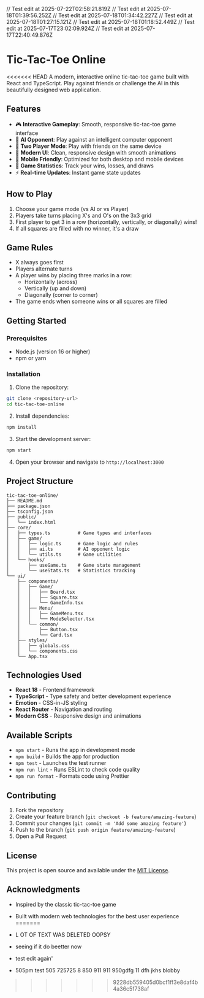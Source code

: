 // Test edit at 2025-07-22T02:58:21.819Z
// Test edit at 2025-07-18T01:39:56.252Z
// Test edit at 2025-07-18T01:34:42.227Z
// Test edit at 2025-07-18T01:27:15.121Z
// Test edit at 2025-07-18T01:18:52.449Z
// Test edit at 2025-07-17T23:02:09.924Z
// Test edit at 2025-07-17T22:40:49.876Z
# Tic-Tac-Toe Online

<<<<<<< HEAD
A modern, interactive online tic-tac-toe game built with React and TypeScript. Play against friends or challenge the AI in this beautifully designed web application.

## Features

- 🎮 **Interactive Gameplay**: Smooth, responsive tic-tac-toe game interface
- 🤖 **AI Opponent**: Play against an intelligent computer opponent
- 👥 **Two Player Mode**: Play with friends on the same device
- 🎨 **Modern UI**: Clean, responsive design with smooth animations
- 📱 **Mobile Friendly**: Optimized for both desktop and mobile devices
- 🔄 **Game Statistics**: Track your wins, losses, and draws
- ⚡ **Real-time Updates**: Instant game state updates

## How to Play

1. Choose your game mode (vs AI or vs Player)
2. Players take turns placing X's and O's on the 3x3 grid
3. First player to get 3 in a row (horizontally, vertically, or diagonally) wins!
4. If all squares are filled with no winner, it's a draw

## Game Rules

- X always goes first
- Players alternate turns
- A player wins by placing three marks in a row:
  - Horizontally (across)
  - Vertically (up and down)
  - Diagonally (corner to corner)
- The game ends when someone wins or all squares are filled

## Getting Started

### Prerequisites

- Node.js (version 16 or higher)
- npm or yarn

### Installation

1. Clone the repository:
```bash
git clone <repository-url>
cd tic-tac-toe-online
```

2. Install dependencies:
```bash
npm install
```

3. Start the development server:
```bash
npm start
```

4. Open your browser and navigate to `http://localhost:3000`

## Project Structure

```
tic-tac-toe-online/
├── README.md
├── package.json
├── tsconfig.json
├── public/
│   └── index.html
├── core/
│   ├── types.ts          # Game types and interfaces
│   ├── game/
│   │   ├── logic.ts      # Game logic and rules
│   │   ├── ai.ts         # AI opponent logic
│   │   └── utils.ts      # Game utilities
│   └── hooks/
│       ├── useGame.ts    # Game state management
│       └── useStats.ts   # Statistics tracking
└── ui/
    ├── components/
    │   ├── Game/
    │   │   ├── Board.tsx
    │   │   ├── Square.tsx
    │   │   └── GameInfo.tsx
    │   ├── Menu/
    │   │   ├── GameMenu.tsx
    │   │   └── ModeSelector.tsx
    │   └── common/
    │       ├── Button.tsx
    │       └── Card.tsx
    ├── styles/
    │   ├── globals.css
    │   └── components.css
    └── App.tsx
```

## Technologies Used

- **React 18** - Frontend framework
- **TypeScript** - Type safety and better development experience
- **Emotion** - CSS-in-JS styling
- **React Router** - Navigation and routing
- **Modern CSS** - Responsive design and animations

## Available Scripts

- `npm start` - Runs the app in development mode
- `npm build` - Builds the app for production
- `npm test` - Launches the test runner
- `npm run lint` - Runs ESLint to check code quality
- `npm run format` - Formats code using Prettier

## Contributing

1. Fork the repository
2. Create your feature branch (`git checkout -b feature/amazing-feature`)
3. Commit your changes (`git commit -m 'Add some amazing feature'`)
4. Push to the branch (`git push origin feature/amazing-feature`)
5. Open a Pull Request

## License

This project is open source and available under the [MIT License](LICENSE).

## Acknowledgments

- Inspired by the classic tic-tac-toe game
- Built with modern web technologies for the best user experience
=======
-  L OT OF TEXT WAS DELETED OOPSY
- seeing if it do beetter now
- test edit again'

- 505pm test
505
725725
8
850
911
911
950gdfg
11
dfh
jkhs
blobby
>>>>>>> 9228db559405d0bcf1ff3e8daf4b4a36c5f738af
